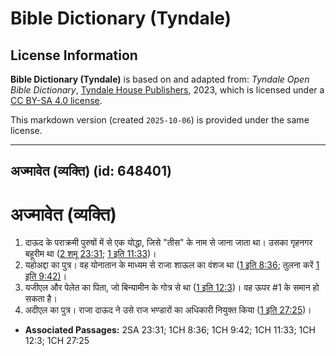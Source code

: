 # Bible Dictionary (Tyndale)

## License Information

**Bible Dictionary (Tyndale)** is based on and adapted from: _Tyndale Open Bible Dictionary_, [Tyndale House Publishers](https://tyndaleopenresources.com/), 2023, which is licensed under a [CC BY-SA 4.0 license](https://creativecommons.org/licenses/by-sa/4.0/legalcode.en).

This markdown version (created `2025-10-06`) is provided under the same license.



--------------------------------

## अज्मावेत (व्यक्ति) (id: 648401)

अज्मावेत (व्यक्ति)
==================

1. दाऊद के पराक्रमी पुरुषों में से एक योद्धा, जिसे "तीस" के नाम से जाना जाता था। उसका गृहनगर बहूरीम था ([2 शमू 23:31](https://ref.ly/2Sam23:31); [1 इति 11:33](https://ref.ly/1Chr11:33))।
2. यहोअद्दा का पुत्र। वह योनातान के माध्यम से राजा शाऊल का वंशज था ([1 इति 8:36](https://ref.ly/1Chr8:36); तुलना करें [1 इति 9:42\)](https://ref.ly/1Chr9:42)।
3. यजीएल और पेलेत का पिता, जो बिन्यामीन के गोत्र से था ([1 इति 12:3](https://ref.ly/1Chr12:3))। वह ऊपर \#1 के समान हो सकता है।
4. अदीएल का पुत्र। राजा दाऊद ने उसे राज भण्डारों का अधिकारी नियुक्त किया ([1 इति 27:25](https://ref.ly/1Chr27:25))।

* **Associated Passages:** 2SA 23:31; 1CH 8:36; 1CH 9:42; 1CH 11:33; 1CH 12:3; 1CH 27:25

